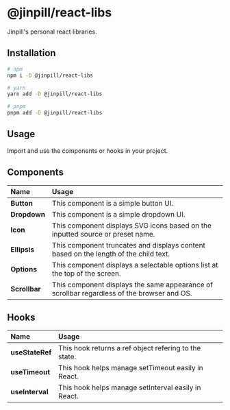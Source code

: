 # @jinpill/react-libs

Jinpill's personal react libraries.

## Installation

```bash
# npm
npm i -D @jinpill/react-libs

# yarn
yarn add -D @jinpill/react-libs

# pnpm
pnpm add -D @jinpill/react-libs
```

## Usage

Import and use the components or hooks in your project.

## Components

| Name          | Usage                                                                                      |
| :------------ | :----------------------------------------------------------------------------------------- |
| **Button**    | This component is a simple button UI.                                                      |
| **Dropdown**  | This component is a simple dropdown UI.                                                    |
| **Icon**      | This component displays SVG icons based on the inputted source or preset name.             |
| **Ellipsis**  | This component truncates and displays content based on the length of the child text.       |
| **Options**   | This component displays a selectable options list at the top of the screen.                |
| **Scrollbar** | This component displays the same appearance of scrollbar regardless of the browser and OS. |

## Hooks

| Name            | Usage                                                 |
| :-------------- | :---------------------------------------------------- |
| **useStateRef** | This hook returns a ref object refering to the state. |
| **useTimeout**  | This hook helps manage setTimeout easily in React.    |
| **useInterval** | This hook helps manage setInterval easily in React.   |
